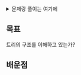 <details>
  <summary>문제랑 풀이는 여기에</summary>
  
  ### 문제

  Given the root of a binary tree, return its maximum depth.

  A binary tree's maximum depth is the number of nodes along the longest path from the root node down to the farthest leaf node.

  ### 풀이
  ```python
  class Solution:
      def maxDepth(self, root: Optional[TreeNode]) -> int:
          if not root:
              return 0
          return max(self.maxDepth(root.left), self.maxDepth(root.right)) + 1
  ```

  ### 런타임 & 메모리
  1. Runtime
    55ms
  2. Memory
    16.2MB

</details>

목표
---
트리의 구조를 이해하고 있는가?

배운점
---